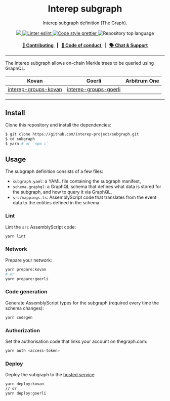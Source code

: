 <p align="center">
    <h1 align="center">
        Interep subgraph
    </h1>
    <p align="center">Interep subgraph definition (The Graph).</p>
</p>

<p align="center">
    <a href="https://github.com/interep-project" target="_blank">
        <img src="https://img.shields.io/badge/project-Interep-blue.svg?style=flat-square">
    </a>
    <a href="https://eslint.org/" target="_blank">
        <img alt="Linter eslint" src="https://img.shields.io/badge/linter-eslint-8080f2?style=flat-square&logo=eslint">
    </a>
    <a href="https://prettier.io/" target="_blank">
        <img alt="Code style prettier" src="https://img.shields.io/badge/code%20style-prettier-f8bc45?style=flat-square&logo=prettier">
    </a>
    <img alt="Repository top language" src="https://img.shields.io/github/languages/top/interep-project/subgraph?style=flat-square">
</p>

<div align="center">
    <h4>
        <a href="https://docs.interep.link/contributing">
            👥 Contributing
        </a>
        <span>&nbsp;&nbsp;|&nbsp;&nbsp;</span>
        <a href="https://docs.interep.link/code-of-conduct">
            🤝 Code of conduct
        </a>
        <span>&nbsp;&nbsp;|&nbsp;&nbsp;</span>
        <a href="https://discord.gg/Tp9He7qws4">
            🗣️ Chat &amp; Support
        </a>
    </h4>
</div>

___

The Interep subgraph allows on-chain Merkle trees to be queried using GraphQL.

| Kovan | Goerli | Arbitrum One |
| ------- | ----- | ------ |
| [interep-groups-kovan](https://thegraph.com/hosted-service/subgraph/interep-project/interep-groups-kovan) | [interep-groups-goerli](https://thegraph.com/hosted-service/subgraph/interep-project/interep-groups-goerli) |              |

---

## Install

Clone this repository and install the dependencies:

```bash
$ git clone https://github.com/interep-project/subgraph.git
$ cd subgraph
$ yarn # or `npm i`
```

## Usage

The subgraph definition consists of a few files:

-   `subgraph.yaml`: a YAML file containing the subgraph manifest,
-   `schema.graphql`: a GraphQL schema that defines what data is stored for the subgraph, and how to query it via GraphQL,
-   `src/mappings.ts`: AssemblyScript code that translates from the event data to the entities defined in the schema.

### Lint

Lint the `src` AssemblyScript code:

```bash
yarn lint
```

### Network

Prepare your network:

```bash
yarn prepare:kovan
# or
yarn prepare:goerli
```

### Code generation

Generate AssemblyScript types for the subgraph (required every time the schema changes):

```bash
yarn codegen
```

### Authorization

Set the authorisation code that links your account on thegraph.com:

```bash
yarn auth <access-token>
```

### Deploy

Deploy the subgraph to the [hosted service](https://thegraph.com/docs/hostedservice/deploy-subgraph-hosted):

```bash
yarn deploy:kovan
// or
yarn deploy:goerli
```
